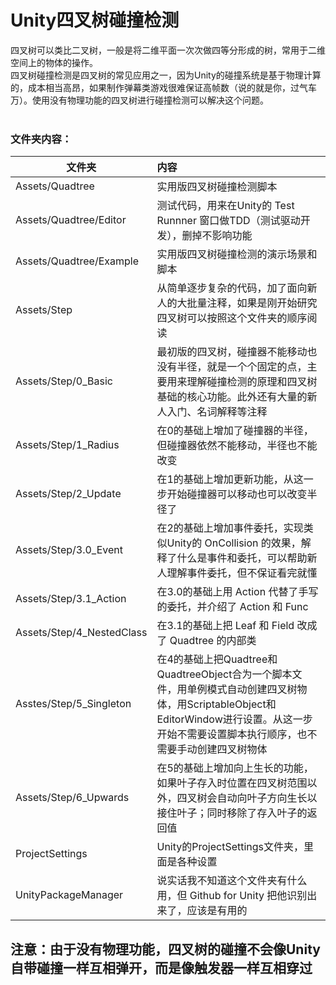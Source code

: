 # Unity四叉树碰撞检测</br>
四叉树可以类比二叉树，一般是将二维平面一次次做四等分形成的树，常用于二维空间上的物体的操作。</br>
四叉树碰撞检测是四叉树的常见应用之一，因为Unity的碰撞系统是基于物理计算的，成本相当高昂，如果制作弹幕类游戏很难保证高帧数（说的就是你，过气车万）。使用没有物理功能的四叉树进行碰撞检测可以解决这个问题。</br>
</br>
### 文件夹内容：
| 文件夹 | 内容 |
| ------------- |:-------------| 
| Assets/Quadtree | 实用版四叉树碰撞检测脚本 |
| Assets/Quadtree/Editor | 测试代码，用来在Unity的 Test Runnner 窗口做TDD（测试驱动开发），删掉不影响功能 |
| Assets/Quadtree/Example | 实用版四叉树碰撞检测的演示场景和脚本 |
| Assets/Step | 从简单逐步复杂的代码，加了面向新人的大批量注释，如果是刚开始研究四叉树可以按照这个文件夹的顺序阅读 |
| Assets/Step/0_Basic | 最初版的四叉树，碰撞器不能移动也没有半径，就是一个个固定的点，主要用来理解碰撞检测的原理和四叉树基础的核心功能。此外还有大量的新人入门、名词解释等注释 |
| Assets/Step/1_Radius | 在0的基础上增加了碰撞器的半径，但碰撞器依然不能移动，半径也不能改变 |
| Assets/Step/2_Update | 在1的基础上增加更新功能，从这一步开始碰撞器可以移动也可以改变半径了 |
| Assets/Step/3.0_Event | 在2的基础上增加事件委托，实现类似Unity的 OnCollision 的效果，解释了什么是事件和委托，可以帮助新人理解事件委托，但不保证看完就懂 |
| Assets/Step/3.1_Action | 在3.0的基础上用 Action 代替了手写的委托，并介绍了 Action 和 Func |
| Assets/Step/4_NestedClass | 在3.1的基础上把 Leaf 和 Field 改成了 Quadtree 的内部类 |
| Asstes/Step/5_Singleton | 在4的基础上把Quadtree和QuadtreeObject合为一个脚本文件，用单例模式自动创建四叉树物体，用ScriptableObject和EditorWindow进行设置。从这一步开始不需要设置脚本执行顺序，也不需要手动创建四叉树物体 |
| Assets/Step/6_Upwards | 在5的基础上增加向上生长的功能，如果叶子存入时位置在四叉树范围以外，四叉树会自动向叶子方向生长以接住叶子；同时移除了存入叶子的返回值 |
| ProjectSettings | Unity的ProjectSettings文件夹，里面是各种设置 |
| UnityPackageManager | 说实话我不知道这个文件夹有什么用，但 Github for Unity 把他识别出来了，应该是有用的 |
## 注意：由于没有物理功能，四叉树的碰撞不会像Unity自带碰撞一样互相弹开，而是像触发器一样互相穿过
